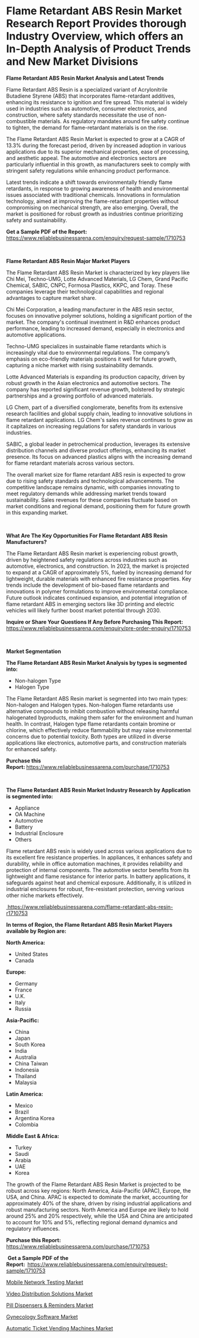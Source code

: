 <p><h1>Flame Retardant ABS Resin Market Research Report Provides thorough Industry Overview, which offers an In-Depth Analysis of Product Trends and New Market Divisions</h1></p><p><strong>Flame Retardant ABS Resin Market Analysis and Latest Trends</strong></p>
<p><p>Flame Retardant ABS Resin is a specialized variant of Acrylonitrile Butadiene Styrene (ABS) that incorporates flame-retardant additives, enhancing its resistance to ignition and fire spread. This material is widely used in industries such as automotive, consumer electronics, and construction, where safety standards necessitate the use of non-combustible materials. As regulatory mandates around fire safety continue to tighten, the demand for flame-retardant materials is on the rise.</p><p>The Flame Retardant ABS Resin Market is expected to grow at a CAGR of 13.3% during the forecast period, driven by increased adoption in various applications due to its superior mechanical properties, ease of processing, and aesthetic appeal. The automotive and electronics sectors are particularly influential in this growth, as manufacturers seek to comply with stringent safety regulations while enhancing product performance. </p><p>Latest trends indicate a shift towards environmentally friendly flame retardants, in response to growing awareness of health and environmental issues associated with traditional chemicals. Innovations in formulation technology, aimed at improving the flame-retardant properties without compromising on mechanical strength, are also emerging. Overall, the market is positioned for robust growth as industries continue prioritizing safety and sustainability.</p></p>
<p><strong>Get a Sample PDF of the Report:&nbsp;</strong> <a href="https://www.reliablebusinessarena.com/enquiry/request-sample/1710753?utm_campaign=1566&utm_medium=2&utm_source=Github&utm_content=ia&utm_term=22102024&utm_id=flame-retardant-abs-resin">https://www.reliablebusinessarena.com/enquiry/request-sample/1710753</a></p>
<p>&nbsp;</p>
<p><strong>Flame Retardant ABS Resin Major Market Players</strong></p>
<p><p>The Flame Retardant ABS Resin Market is characterized by key players like Chi Mei, Techno-UMG, Lotte Advanced Materials, LG Chem, Grand Pacific Chemical, SABIC, CNPC, Formosa Plastics, KKPC, and Toray. These companies leverage their technological capabilities and regional advantages to capture market share.</p><p>Chi Mei Corporation, a leading manufacturer in the ABS resin sector, focuses on innovative polymer solutions, holding a significant portion of the market. The company's continual investment in R&D enhances product performance, leading to increased demand, especially in electronics and automotive applications.</p><p>Techno-UMG specializes in sustainable flame retardants which is increasingly vital due to environmental regulations. The company’s emphasis on eco-friendly materials positions it well for future growth, capturing a niche market with rising sustainability demands.</p><p>Lotte Advanced Materials is expanding its production capacity, driven by robust growth in the Asian electronics and automotive sectors. The company has reported significant revenue growth, bolstered by strategic partnerships and a growing portfolio of advanced materials.</p><p>LG Chem, part of a diversified conglomerate, benefits from its extensive research facilities and global supply chain, leading to innovative solutions in flame retardant applications. LG Chem's sales revenue continues to grow as it capitalizes on increasing regulations for safety standards in various industries.</p><p>SABIC, a global leader in petrochemical production, leverages its extensive distribution channels and diverse product offerings, enhancing its market presence. Its focus on advanced plastics aligns with the increasing demand for flame retardant materials across various sectors.</p><p>The overall market size for flame retardant ABS resin is expected to grow due to rising safety standards and technological advancements. The competitive landscape remains dynamic, with companies innovating to meet regulatory demands while addressing market trends toward sustainability. Sales revenues for these companies fluctuate based on market conditions and regional demand, positioning them for future growth in this expanding market.</p></p>
<p>&nbsp;</p>
<p><strong>What Are The Key Opportunities For Flame Retardant ABS Resin Manufacturers?</strong></p>
<p><p>The Flame Retardant ABS Resin market is experiencing robust growth, driven by heightened safety regulations across industries such as automotive, electronics, and construction. In 2023, the market is projected to expand at a CAGR of approximately 5%, fueled by increasing demand for lightweight, durable materials with enhanced fire resistance properties. Key trends include the development of bio-based flame retardants and innovations in polymer formulations to improve environmental compliance. Future outlook indicates continued expansion, and potential integration of flame retardant ABS in emerging sectors like 3D printing and electric vehicles will likely further boost market potential through 2030.</p></p>
<p><strong>Inquire or Share Your Questions If Any Before Purchasing This Report:</strong> <a href="https://www.reliablebusinessarena.com/enquiry/pre-order-enquiry/1710753?utm_campaign=1566&utm_medium=2&utm_source=Github&utm_content=ia&utm_term=22102024&utm_id=flame-retardant-abs-resin">https://www.reliablebusinessarena.com/enquiry/pre-order-enquiry/1710753</a></p>
<p>&nbsp;</p>
<p><strong>Market Segmentation</strong></p>
<p><strong>The Flame Retardant ABS Resin Market Analysis by types is segmented into:</strong></p>
<p><ul><li>Non-halogen Type</li><li>Halogen Type</li></ul></p>
<p><p>The Flame Retardant ABS Resin market is segmented into two main types: Non-halogen and Halogen types. Non-halogen flame retardants use alternative compounds to inhibit combustion without releasing harmful halogenated byproducts, making them safer for the environment and human health. In contrast, Halogen type flame retardants contain bromine or chlorine, which effectively reduce flammability but may raise environmental concerns due to potential toxicity. Both types are utilized in diverse applications like electronics, automotive parts, and construction materials for enhanced safety.</p></p>
<p><strong>Purchase this Report:&nbsp;</strong><a href="https://www.reliablebusinessarena.com/purchase/1710753?utm_campaign=1566&utm_medium=2&utm_source=Github&utm_content=ia&utm_term=22102024&utm_id=flame-retardant-abs-resin">https://www.reliablebusinessarena.com/purchase/1710753</a></p>
<p>&nbsp;</p>
<p><strong>The Flame Retardant ABS Resin Market Industry Research by Application is segmented into:</strong></p>
<p><ul><li>Appliance</li><li>OA Machine</li><li>Automotive</li><li>Battery</li><li>Industrial Enclosure</li><li>Others</li></ul></p>
<p><p>Flame retardant ABS resin is widely used across various applications due to its excellent fire resistance properties. In appliances, it enhances safety and durability, while in office automation machines, it provides reliability and protection of internal components. The automotive sector benefits from its lightweight and flame resistance for interior parts. In battery applications, it safeguards against heat and chemical exposure. Additionally, it is utilized in industrial enclosures for robust, fire-resistant protection, serving various other niche markets effectively.</p></p>
<p><a href="https://www.reliablebusinessarena.com/flame-retardant-abs-resin-r1710753?utm_campaign=1566&utm_medium=2&utm_source=Github&utm_content=ia&utm_term=22102024&utm_id=flame-retardant-abs-resin">&nbsp;https://www.reliablebusinessarena.com/flame-retardant-abs-resin-r1710753</a></p>
<p><strong>In terms of Region, the Flame Retardant ABS Resin Market Players available by Region are:</strong></p>
<p>
    <p> <strong> North America: </strong>
        <ul>
            <li>United States</li>
            <li>Canada</li>
        </ul>
        </p> 
    <p> <strong> Europe: </strong>
        <ul>
            <li>Germany</li>
            <li>France</li>
            <li>U.K.</li>
            <li>Italy</li>
            <li>Russia</li>
        </ul>
        </p> 
    <p> <strong> Asia-Pacific: </strong>
        <ul>
            <li>China</li>
            <li>Japan</li>
            <li>South Korea</li>
            <li>India</li>
            <li>Australia</li>
            <li>China Taiwan</li>
            <li>Indonesia</li>
            <li>Thailand</li>
            <li>Malaysia</li>
        </ul>
        </p> 
    <p> <strong> Latin America: </strong>
        <ul>
            <li>Mexico</li>
            <li>Brazil</li>
            <li>Argentina Korea</li>
            <li>Colombia</li>
        </ul>
        </p> 
    <p> <strong> Middle East & Africa: </strong>
        <ul>
            <li>Turkey</li>
            <li>Saudi</li>
            <li>Arabia</li>
            <li>UAE</li>
            <li>Korea</li>
        </ul>
    </p>
    </p>
<p><p>The growth of the Flame Retardant ABS Resin Market is projected to be robust across key regions: North America, Asia-Pacific (APAC), Europe, the USA, and China. APAC is expected to dominate the market, accounting for approximately 40% of the share, driven by rising industrial applications and robust manufacturing sectors. North America and Europe are likely to hold around 25% and 20% respectively, while the USA and China are anticipated to account for 10% and 5%, reflecting regional demand dynamics and regulatory influences.</p></p>
<p><strong>Purchase this Report: </strong><a href="https://www.reliablebusinessarena.com/purchase/1710753?utm_campaign=1566&utm_medium=2&utm_source=Github&utm_content=ia&utm_term=22102024&utm_id=flame-retardant-abs-resin">https://www.reliablebusinessarena.com/purchase/1710753</a></p>
<p>&nbsp;<strong>Get a Sample PDF of the Report:&nbsp;&nbsp;</strong><a href="https://www.reliablebusinessarena.com/enquiry/request-sample/1710753?utm_campaign=1566&utm_medium=2&utm_source=Github&utm_content=ia&utm_term=22102024&utm_id=flame-retardant-abs-resin">https://www.reliablebusinessarena.com/enquiry/request-sample/1710753</a></p>
<p><strong></strong></p>
<p><p><a href="https://www.linkedin.com/pulse/insights-mobile-network-testing-market-size-which-expanding-janxe?utm_campaign=1566&utm_medium=2&utm_source=Github&utm_content=ia&utm_term=22102024&utm_id=flame-retardant-abs-resin">Mobile Network Testing Market</a></p><p><a href="https://www.linkedin.com/pulse/video-distribution-solutions-market-trends-growth-outlook-1m01e?utm_campaign=1566&utm_medium=2&utm_source=Github&utm_content=ia&utm_term=22102024&utm_id=flame-retardant-abs-resin">Video Distribution Solutions Market</a></p><p><a href="https://www.linkedin.com/pulse/navigating-pill-dispensers-reminders-market-expert-analysis-forecast-pv5te?utm_campaign=1566&utm_medium=2&utm_source=Github&utm_content=ia&utm_term=22102024&utm_id=flame-retardant-abs-resin">Pill Dispensers & Reminders Market</a></p><p><a href="https://www.linkedin.com/pulse/comprehensive-gynecology-software-market-report-regional-tocge?utm_campaign=1566&utm_medium=2&utm_source=Github&utm_content=ia&utm_term=22102024&utm_id=flame-retardant-abs-resin">Gynecology Software Market</a></p><p><a href="https://issuu.com/reportprime-2/docs/automatic-ticket-vending-machines-m_6f87591c674589?utm_campaign=1566&utm_medium=2&utm_source=Github&utm_content=ia&utm_term=22102024&utm_id=flame-retardant-abs-resin">Automatic Ticket Vending Machines Market</a></p></p>